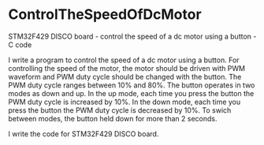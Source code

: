 # ControlTheSpeedOfDcMotor
STM32F429 DISCO board - control the speed of a dc motor using a button - C code

I write a program to control the speed of a dc motor using a button.  For controlling the speed of the motor, the motor should be driven with PWM waveform and PWM duty cycle should be changed with the button. The PWM duty cycle ranges between 10% and 80%. The button operates in two modes as down and up. In the up mode, each time you press the button the PWM duty cycle is increased by 10%. In the down mode, each time you press the button the PWM duty cycle is decreased by 10%. To swich between modes, the button held down for more than 2 seconds.

I write the code for STM32F429 DISCO board.
